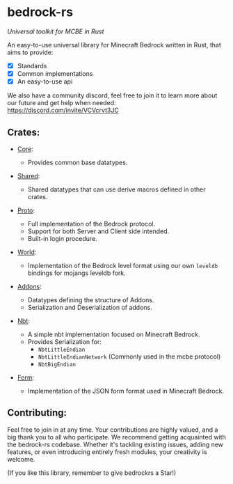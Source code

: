# bedrock-rs

_Universal toolkit for MCBE in Rust_

An easy-to-use universal library for Minecraft Bedrock written in Rust, that aims to provide:

- [X] Standards
- [X] Common implementations
- [X] An easy-to-use api

We also have a community discord, feel free to join it to learn more about our future and get help when needed: https://discord.com/invite/VCVcrvt3JC

## Crates:

- [Core](https://github.com/Adrian8115/bedrock-rs/tree/main/crates/core):
  - Provides common base datatypes.

- [Shared](https://github.com/Adrian8115/bedrock-rs/tree/main/crates/shared):
  - Shared datatypes that can use derive macros defined in other crates.

- [Proto](https://github.com/Adrian8115/bedrock-rs/tree/main/crates/proto):
  - Full implementation of the Bedrock protocol.
  - Support for both Server and Client side intended.
  - Built-in login procedure.

- [World](https://github.com/Adrian8115/bedrock-rs/tree/main/crates/world):
  - Implementation of the Bedrock level format using our own `leveldb` bindings for mojangs leveldb fork.

- [Addons](https://github.com/Adrian8115/bedrock-rs/tree/main/crates/addon):
  - Datatypes defining the structure of Addons.
  - Serialization and Deserialization of addons.

- [Nbt](https://github.com/Adrian8115/bedrock-rs/tree/main/crates/nbt):
  - A simple nbt implementation focused on Minecraft Bedrock.
  - Provides Serialization for:
    - `NbtLittleEndian`
    - `NbtLittleEndianNetwork` (Commonly used in the mcbe protocol)
    - `NbtBigEndian`

- [Form](https://github.com/Adrian8115/bedrock-rs/tree/main/crates/form):
  - Implementation of the JSON form format used in Minecraft Bedrock.

## Contributing:

Feel free to join in at any time. Your contributions are highly valued, and a big thank you to all who participate. We
recommend getting acquainted with the bedrock-rs codebase. Whether it's tackling existing issues, adding new features,
or even introducing entirely fresh modules, your creativity is welcome.

(If you like this library, remember to give bedrockrs a Star!)
